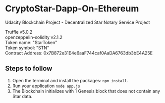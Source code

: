 # CryptoStar-Dapp-On-Ethereum
Udacity Blockchain Project -  Decentralized Star Notary Service Project

Truffle v5.0.2  
openzeppelin-solidity v2.1.2  
Token name: "StarToken"  
Token symbol: "STN"  
Contract Address: 0x7B872e31E4e6aaF744caf0AaDA6763db3bE4A25E  

  
## Steps to follow

1. Open the terminal and install the packages: `npm install`.
2. Run your application `node app.js`
3. The Blockchain initializes with 1 Genesis block that does not contain any Star data.
